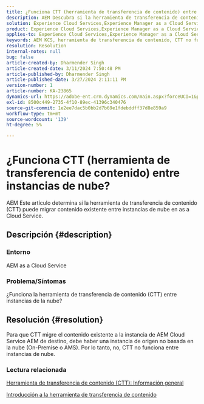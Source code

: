 ```yaml
---
title: ¿Funciona CTT (herramienta de transferencia de contenido) entre instancias de nube?
description: AEM Descubra si la herramienta de transferencia de contenido (CTT) funciona entre instancias de nube en el as a Cloud Service de la.
solution: Experience Cloud Services,Experience Manager as a Cloud Service
product: Experience Cloud Services,Experience Manager as a Cloud Service
applies-to: Experience Cloud Services,Experience Manager as a Cloud Service
keywords: AEM KCS, herramienta de transferencia de contenido, CTT no funciona entre instancias en la nube, sino que se ve as a Cloud Service.
resolution: Resolution
internal-notes: null
bug: false
article-created-by: Dharmender Singh
article-created-date: 3/11/2024 7:50:48 PM
article-published-by: Dharmender Singh
article-published-date: 3/27/2024 2:11:11 PM
version-number: 1
article-number: KA-23865
dynamics-url: https://adobe-ent.crm.dynamics.com/main.aspx?forceUCI=1&pagetype=entityrecord&etn=knowledgearticle&id=f8280fa6-e0df-ee11-904c-6045bd05e816
exl-id: 8500c449-2735-4f10-89ec-41396c340476
source-git-commit: 1e2ee7dac5b0bb2d7b69e1fdebddff37d8e859a9
workflow-type: tm+mt
source-wordcount: '139'
ht-degree: 5%

---
```


# ¿Funciona CTT (herramienta de transferencia de contenido) entre instancias de nube?


AEM Este artículo determina si la herramienta de transferencia de contenido (CTT) puede migrar contenido existente entre instancias de nube en as a Cloud Service.

## Descripción {#description}


### Entorno

AEM as a Cloud Service

### Problema/Síntomas

¿Funciona la herramienta de transferencia de contenido (CTT) entre instancias de la nube?


## Resolución {#resolution}


Para que CTT migre el contenido existente a la instancia de AEM Cloud Service AEM de destino, debe haber una instancia de origen no basada en la nube (On-Premise o AMS). Por lo tanto, no, CTT no funciona entre instancias de nube.

### Lectura relacionada

[Herramienta de transferencia de contenido (CTT): Información general](https://experienceleague.adobe.com/en/docs/experience-manager-cloud-service/content/migration-journey/cloud-migration/content-transfer-tool/overview-content-transfer-tool)

[Introducción a la herramienta de transferencia de contenido](https://experienceleague.adobe.com/docs/experience-manager-cloud-service/content/migration-journey/cloud-migration/content-transfer-tool/getting-started-content-transfer-tool.html?lang=en)
